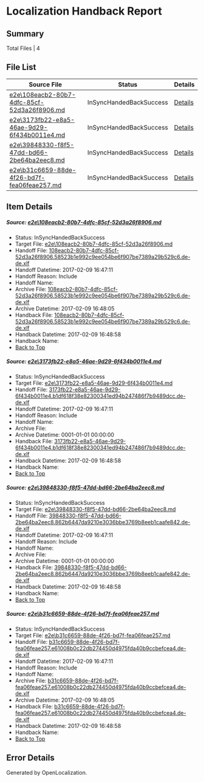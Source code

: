 # <a name='report-top'></a> Localization Handback Report

## Summary
 Total Files | 4

## File List
 Source File | Status | Details 
 ----------- | ------ | ------- 
 [e2e\108eacb2-80b7-4dfc-85cf-52d3a26f8906.md](https://github.com/OpenLocalizationTestOrg/ol-test0/blob/e450017908e5baac4923b4ab95ef7eedeb578921/e2e/108eacb2-80b7-4dfc-85cf-52d3a26f8906.md) | InSyncHandedBackSuccess | [Details](#4afcbc6e6e359b844821bdccf69b61855d839aa22)
 [e2e\3173fb22-e8a5-46ae-9d29-6f434b0011e4.md](https://github.com/OpenLocalizationTestOrg/ol-test0/blob/e450017908e5baac4923b4ab95ef7eedeb578921/e2e/3173fb22-e8a5-46ae-9d29-6f434b0011e4.md) | InSyncHandedBackSuccess | [Details](#ffdd71313c51be687b449c0659177eb720a897f94)
 [e2e\39848330-f8f5-47dd-bd66-2be64ba2eec8.md](https://github.com/OpenLocalizationTestOrg/ol-test0/blob/e450017908e5baac4923b4ab95ef7eedeb578921/e2e/39848330-f8f5-47dd-bd66-2be64ba2eec8.md) | InSyncHandedBackSuccess | [Details](#c54a54cd638b49f9059bb7cb621c4a392631a5c35)
 [e2e\b31c6659-88de-4f26-bd7f-fea06feae257.md](https://github.com/OpenLocalizationTestOrg/ol-test0/blob/e450017908e5baac4923b4ab95ef7eedeb578921/e2e/b31c6659-88de-4f26-bd7f-fea06feae257.md) | InSyncHandedBackSuccess | [Details](#3c9778b8661e78279c54f502c8c307c629d2663a10)

## Item Details
##### <a name='4afcbc6e6e359b844821bdccf69b61855d839aa22'></a> Source: [e2e\108eacb2-80b7-4dfc-85cf-52d3a26f8906.md](https://github.com/OpenLocalizationTestOrg/ol-test0/blob/e450017908e5baac4923b4ab95ef7eedeb578921/e2e/108eacb2-80b7-4dfc-85cf-52d3a26f8906.md)
* Status: InSyncHandedBackSuccess
* Target File: [e2e\108eacb2-80b7-4dfc-85cf-52d3a26f8906.md](https://github.com/OpenLocalizationTestOrg/ol-test0-dede/blob/8756d34b3a3e88a221133c7116d58bd5e2ae57fe/e2e/108eacb2-80b7-4dfc-85cf-52d3a26f8906.md)
* Handoff File: [108eacb2-80b7-4dfc-85cf-52d3a26f8906.58523b1e992c9ee054be6f907be7389a29b529c6.de-de.xlf](https://github.com/OpenLocalizationTestOrg/ol-test0-handoff/blob/bccc75ac83ac5c4608875d48d7927e2ad8987de5/ol-handoff/OpenLocalizationTestOrg/ol-test0-dede/shujia/ht/108eacb2-80b7-4dfc-85cf-52d3a26f8906.58523b1e992c9ee054be6f907be7389a29b529c6.de-de.xlf)
* Handoff Datetime: 2017-02-09 16:47:11
* Handoff Reason: Include
* Handoff Name: 
* Archive File: [108eacb2-80b7-4dfc-85cf-52d3a26f8906.58523b1e992c9ee054be6f907be7389a29b529c6.de-de.xlf](https://github.com/OpenLocalizationTestOrg/ol-test0-handoff/blob/cce474bf6b5b9815f13543bbc246f7cd393f8770/ol-archive/OpenLocalizationTestOrg/ol-test0-dede/shujia/ht/108eacb2-80b7-4dfc-85cf-52d3a26f8906.58523b1e992c9ee054be6f907be7389a29b529c6.de-de.xlf)
* Archive Datetime: 2017-02-09 16:48:05
* Handback File: [108eacb2-80b7-4dfc-85cf-52d3a26f8906.58523b1e992c9ee054be6f907be7389a29b529c6.de-de.xlf](https://github.com/OpenLocalizationTestOrg/ol-test0-handback/blob/d5ccab99f931b9c808ac0fd8cf32177ab6c1621d/ol-handback/OpenLocalizationTestOrg/ol-test0-dede/shujia/ht/108eacb2-80b7-4dfc-85cf-52d3a26f8906.58523b1e992c9ee054be6f907be7389a29b529c6.de-de.xlf)
* Handback Datetime: 2017-02-09 16:48:58
* Handback Name: 
* [Back to Top](#report-top)

##### <a name='ffdd71313c51be687b449c0659177eb720a897f94'></a> Source: [e2e\3173fb22-e8a5-46ae-9d29-6f434b0011e4.md](https://github.com/OpenLocalizationTestOrg/ol-test0/blob/e450017908e5baac4923b4ab95ef7eedeb578921/e2e/3173fb22-e8a5-46ae-9d29-6f434b0011e4.md)
* Status: InSyncHandedBackSuccess
* Target File: [e2e\3173fb22-e8a5-46ae-9d29-6f434b0011e4.md](https://github.com/OpenLocalizationTestOrg/ol-test0-dede/blob/8756d34b3a3e88a221133c7116d58bd5e2ae57fe/e2e/3173fb22-e8a5-46ae-9d29-6f434b0011e4.md)
* Handoff File: [3173fb22-e8a5-46ae-9d29-6f434b0011e4.b1df618f38e82300341ed94b247486f7b9489dcc.de-de.xlf](https://github.com/OpenLocalizationTestOrg/ol-test0-handoff/blob/bccc75ac83ac5c4608875d48d7927e2ad8987de5/ol-handoff/OpenLocalizationTestOrg/ol-test0-dede/shujia/ht/3173fb22-e8a5-46ae-9d29-6f434b0011e4.b1df618f38e82300341ed94b247486f7b9489dcc.de-de.xlf)
* Handoff Datetime: 2017-02-09 16:47:11
* Handoff Reason: Include
* Handoff Name: 
* Archive File: 
* Archive Datetime: 0001-01-01 00:00:00
* Handback File: [3173fb22-e8a5-46ae-9d29-6f434b0011e4.b1df618f38e82300341ed94b247486f7b9489dcc.de-de.xlf](https://github.com/OpenLocalizationTestOrg/ol-test0-handback/blob/d5ccab99f931b9c808ac0fd8cf32177ab6c1621d/ol-handback/OpenLocalizationTestOrg/ol-test0-dede/shujia/ht/3173fb22-e8a5-46ae-9d29-6f434b0011e4.b1df618f38e82300341ed94b247486f7b9489dcc.de-de.xlf)
* Handback Datetime: 2017-02-09 16:48:58
* Handback Name: 
* [Back to Top](#report-top)

##### <a name='c54a54cd638b49f9059bb7cb621c4a392631a5c35'></a> Source: [e2e\39848330-f8f5-47dd-bd66-2be64ba2eec8.md](https://github.com/OpenLocalizationTestOrg/ol-test0/blob/e450017908e5baac4923b4ab95ef7eedeb578921/e2e/39848330-f8f5-47dd-bd66-2be64ba2eec8.md)
* Status: InSyncHandedBackSuccess
* Target File: [e2e\39848330-f8f5-47dd-bd66-2be64ba2eec8.md](https://github.com/OpenLocalizationTestOrg/ol-test0-dede/blob/8756d34b3a3e88a221133c7116d58bd5e2ae57fe/e2e/39848330-f8f5-47dd-bd66-2be64ba2eec8.md)
* Handoff File: [39848330-f8f5-47dd-bd66-2be64ba2eec8.862b6447da9210e3036bbe3769b8eeb1caafe842.de-de.xlf](https://github.com/OpenLocalizationTestOrg/ol-test0-handoff/blob/bccc75ac83ac5c4608875d48d7927e2ad8987de5/ol-handoff/OpenLocalizationTestOrg/ol-test0-dede/shujia/ht/39848330-f8f5-47dd-bd66-2be64ba2eec8.862b6447da9210e3036bbe3769b8eeb1caafe842.de-de.xlf)
* Handoff Datetime: 2017-02-09 16:47:11
* Handoff Reason: Include
* Handoff Name: 
* Archive File: 
* Archive Datetime: 0001-01-01 00:00:00
* Handback File: [39848330-f8f5-47dd-bd66-2be64ba2eec8.862b6447da9210e3036bbe3769b8eeb1caafe842.de-de.xlf](https://github.com/OpenLocalizationTestOrg/ol-test0-handback/blob/d5ccab99f931b9c808ac0fd8cf32177ab6c1621d/ol-handback/OpenLocalizationTestOrg/ol-test0-dede/shujia/ht/39848330-f8f5-47dd-bd66-2be64ba2eec8.862b6447da9210e3036bbe3769b8eeb1caafe842.de-de.xlf)
* Handback Datetime: 2017-02-09 16:48:58
* Handback Name: 
* [Back to Top](#report-top)

##### <a name='3c9778b8661e78279c54f502c8c307c629d2663a10'></a> Source: [e2e\b31c6659-88de-4f26-bd7f-fea06feae257.md](https://github.com/OpenLocalizationTestOrg/ol-test0/blob/e450017908e5baac4923b4ab95ef7eedeb578921/e2e/b31c6659-88de-4f26-bd7f-fea06feae257.md)
* Status: InSyncHandedBackSuccess
* Target File: [e2e\b31c6659-88de-4f26-bd7f-fea06feae257.md](https://github.com/OpenLocalizationTestOrg/ol-test0-dede/blob/8756d34b3a3e88a221133c7116d58bd5e2ae57fe/e2e/b31c6659-88de-4f26-bd7f-fea06feae257.md)
* Handoff File: [b31c6659-88de-4f26-bd7f-fea06feae257.e61008b0c22db274450d4975fda40b9ccbefcea4.de-de.xlf](https://github.com/OpenLocalizationTestOrg/ol-test0-handoff/blob/bccc75ac83ac5c4608875d48d7927e2ad8987de5/ol-handoff/OpenLocalizationTestOrg/ol-test0-dede/shujia/ht/b31c6659-88de-4f26-bd7f-fea06feae257.e61008b0c22db274450d4975fda40b9ccbefcea4.de-de.xlf)
* Handoff Datetime: 2017-02-09 16:47:11
* Handoff Reason: Include
* Handoff Name: 
* Archive File: [b31c6659-88de-4f26-bd7f-fea06feae257.e61008b0c22db274450d4975fda40b9ccbefcea4.de-de.xlf](https://github.com/OpenLocalizationTestOrg/ol-test0-handoff/blob/cce474bf6b5b9815f13543bbc246f7cd393f8770/ol-archive/OpenLocalizationTestOrg/ol-test0-dede/shujia/ht/b31c6659-88de-4f26-bd7f-fea06feae257.e61008b0c22db274450d4975fda40b9ccbefcea4.de-de.xlf)
* Archive Datetime: 2017-02-09 16:48:05
* Handback File: [b31c6659-88de-4f26-bd7f-fea06feae257.e61008b0c22db274450d4975fda40b9ccbefcea4.de-de.xlf](https://github.com/OpenLocalizationTestOrg/ol-test0-handback/blob/d5ccab99f931b9c808ac0fd8cf32177ab6c1621d/ol-handback/OpenLocalizationTestOrg/ol-test0-dede/shujia/ht/b31c6659-88de-4f26-bd7f-fea06feae257.e61008b0c22db274450d4975fda40b9ccbefcea4.de-de.xlf)
* Handback Datetime: 2017-02-09 16:48:58
* Handback Name: 
* [Back to Top](#report-top)


## Error Details

Generated by OpenLocalization.

